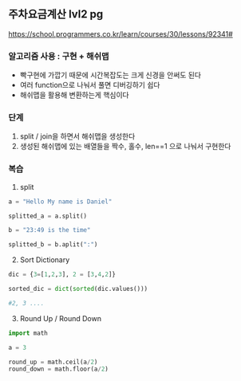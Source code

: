 ## 주차요금계산 lvl2 pg
https://school.programmers.co.kr/learn/courses/30/lessons/92341#

### 알고리즘 사용 : 구현 + 해쉬맵
- 빡구현에 가깝기 때문에 시간복잡도는 크게 신경을 안써도 된다
- 여러 function으로 나눠서 풀면 디버깅하기 쉽다
- 해쉬맵을 활용해 변환하는게 핵심이다


### 단계
1. split / join을 하면서 해쉬맵을 생성한다
2. 생성된 해쉬맵에 있는 배열들을 짝수, 홀수, len==1 으로 나눠서 구현한다


### 복습
1. split
```py
a = "Hello My name is Daniel"

splitted_a = a.split()

b = "23:49 is the time"

splitted_b = b.aplit(":")
```


2. Sort Dictionary
```py
dic = {3=[1,2,3], 2 = [3,4,2]}

sorted_dic = dict(sorted(dic.values()))

#2, 3 ....
```


3. Round Up / Round Down
```py
import math

a = 3

round_up = math.ceil(a/2)
round_down = math.floor(a/2)
```